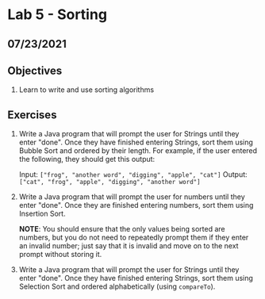 # Lab 5 - Sorting

## 07/23/2021

## Objectives

1. Learn to write and use sorting algorithms

## Exercises

1. Write a Java program that will prompt the user for Strings until they enter "done". Once they have finished entering Strings, sort them using Bubble Sort and ordered by their length. For example, if the user entered the following, they should get this output:

    Input: `["frog", "another word", "digging", "apple", "cat"]`
    Output: `["cat", "frog", "apple", "digging", "another word"]`

2. Write a Java program that will prompt the user for numbers until they enter "done". Once they are finished entering numbers, sort them using Insertion Sort.

    **NOTE**: You should ensure that the only values being sorted are numbers, but you do not need to repeatedly prompt them if they enter an invalid number; just say that it is invalid and move on to the next prompt without storing it.

3. Write a Java program that will prompt the user for Strings until they enter "done". Once they have finished entering Strings, sort them using Selection Sort and ordered alphabetically (using `compareTo`).
